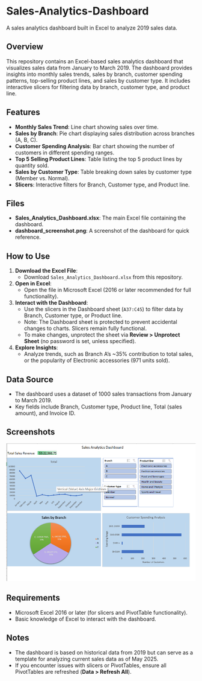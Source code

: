 # Sales-Analytics-Dashboard
A sales analytics dashboard built in Excel to analyze 2019 sales data.

## Overview
This repository contains an Excel-based sales analytics dashboard that visualizes sales data from January to March 2019. The dashboard provides insights into monthly sales trends, sales by branch, customer spending patterns, top-selling product lines, and sales by customer type. It includes interactive slicers for filtering data by branch, customer type, and product line.


## Features
- **Monthly Sales Trend**: Line chart showing sales over time.
- **Sales by Branch**: Pie chart displaying sales distribution across branches (A, B, C).
- **Customer Spending Analysis**: Bar chart showing the number of customers in different spending ranges.
- **Top 5 Selling Product Lines**: Table listing the top 5 product lines by quantity sold.
- **Sales by Customer Type**: Table breaking down sales by customer type (Member vs. Normal).
- **Slicers**: Interactive filters for Branch, Customer type, and Product line.

## Files
- **Sales_Analytics_Dashboard.xlsx**: The main Excel file containing the dashboard.
- **dashboard_screenshot.png**: A screenshot of the dashboard for quick reference.

## How to Use
1. **Download the Excel File**:
   - Download `Sales_Analytics_Dashboard.xlsx` from this repository.
2. **Open in Excel**:
   - Open the file in Microsoft Excel (2016 or later recommended for full functionality).
3. **Interact with the Dashboard**:
   - Use the slicers in the Dashboard sheet (`A37:C45`) to filter data by Branch, Customer type, or Product line.
   - Note: The Dashboard sheet is protected to prevent accidental changes to charts. Slicers remain fully functional.
   - To make changes, unprotect the sheet via **Review > Unprotect Sheet** (no password is set, unless specified).
4. **Explore Insights**:
   - Analyze trends, such as Branch A’s ~35% contribution to total sales, or the popularity of Electronic accessories (971 units sold).

## Data Source
- The dashboard uses a dataset of 1000 sales transactions from January to March 2019.
- Key fields include Branch, Customer type, Product line, Total (sales amount), and Invoice ID.

## Screenshots
![Dashboard Screenshot](dashboard_screenshot.png)

## Requirements
- Microsoft Excel 2016 or later (for slicers and PivotTable functionality).
- Basic knowledge of Excel to interact with the dashboard.

## Notes
- The dashboard is based on historical data from 2019 but can serve as a template for analyzing current sales data as of May 2025.
- If you encounter issues with slicers or PivotTables, ensure all PivotTables are refreshed (**Data > Refresh All**).
